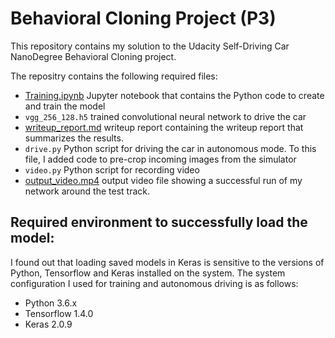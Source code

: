 # Behavioral Cloning Project (P3)

This repository contains my solution to the Udacity Self-Driving Car NanoDegree Behavioral Cloning project.

The repositry contains the following required files:

* [Training.ipynb](Training.ipynb) Jupyter notebook that contains the Python code to create and train the model
* `vgg_256_128.h5` trained convolutional neural network to drive the car
* [writeup_report.md](writeup_report.md) writeup report containing the writeup report that summarizes the results.
* `drive.py` Python script for driving the car in autonomous mode. To this file, I added code to pre-crop incoming images from the simulator
* `video.py` Python script for recording video
* [output_video.mp4](output_video.mp4) output video file showing a successful run of my network around the test track.

## Required environment to successfully load the model:

I found out that loading saved models in Keras is sensitive to the versions of Python, Tensorflow and Keras installed on the system. The system configuration I used for training and autonomous driving is as follows:

* Python 3.6.x
* Tensorflow 1.4.0
* Keras 2.0.9
